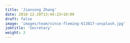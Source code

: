 ```yaml
---
title: 'Jiansong Zhang'
date: 2018-12-20T13:44:23+10:00
draft: false
image: 'images/team/vince-fleming-613817-unsplash.jpg'
jobtitle: 'Secretary'
weight: 3
---
```


